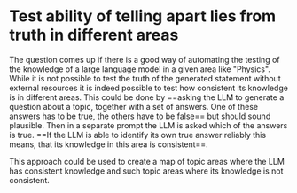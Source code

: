 # Test ability of telling apart lies from truth in different areas

The question comes up if there is a good way of automating the testing of the knowledge of a large language model in a given area like "Physics". While it is not possible to test the truth of the generated statement without external resources it is indeed possible to test how consistent its knowledge is in different areas. This could be done by ==asking the LLM to generate a question about a topic, together with a set of answers. One of these answers has to be true, the others have to be false== but should sound plausible. Then in a separate prompt the LLM is asked which of the answers is true. ==If the LLM is able to identify its own true answer reliably this means, that its knowledge in this area is consistent==.

This approach could be used to create a map of topic areas where the LLM has consistent knowledge and such topic areas where its knowledge is not consistent.

